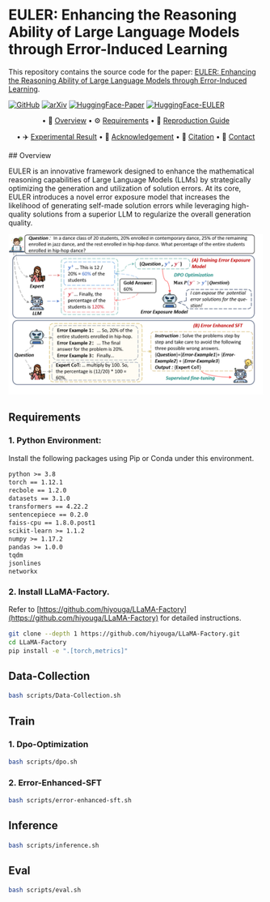 # EULER: Enhancing the Reasoning Ability of Large Language Models through Error-Induced Learning

This repository contains the source code for the paper: [EULER: Enhancing the Reasoning Ability of Large Language Models through Error-Induced Learning]().

[![GitHub](https://img.shields.io/badge/GitHub-EULER-black?logo=github)](https://github.com/NEUIR/EULER/edit/main/README.md)
[![arXiv](https://img.shields.io/badge/arXiv-anonymous-B31B1B?logo=arxiv&logoColor=white)](https://arxiv.org/pdf/xxxx.xxxxx)
[![HuggingFace-Paper](https://img.shields.io/badge/HuggingFace-anonymous-yellow?logo=huggingface)](https://huggingface.co/papers/xxxx.xxxxx)
[![HuggingFace-EULER](https://img.shields.io/badge/HuggingFace-EULER-yellowgreen)](https://huggingface.co/qizheyanger/EULER)

<div align="center">
<p align="center" dir="auto">

• 🎯 [Overview](#overview) 
• ⚙️ [Requirements](#requirements)
• 🔧 [Reproduction Guide](#reproduction-guide)
</p>
<p align="center" dir="auto">

• ✈️ [Experimental Result](#experimental-result) 
• 📃 [Acknowledgement](#acknowledgement) 
• 📝 [Citation](#citation)
• 📨 [Contact](#contact)
</p>
</div>
## Overview

EULER is an innovative framework designed to enhance the mathematical reasoning capabilities of Large Language Models (LLMs) by strategically optimizing the generation and utilization of solution errors. At its core, EULER introduces a novel error exposure model that increases the likelihood of generating self-made solution errors while leveraging high-quality solutions from a superior LLM to regularize the overall generation quality.

![](figs/图片1.png)

## Requirements

### 1. Python Environment:

Install the following packages using Pip or Conda under this environment.

```
python >= 3.8
torch == 1.12.1
recbole == 1.2.0
datasets == 3.1.0
transformers == 4.22.2
sentencepiece == 0.2.0
faiss-cpu == 1.8.0.post1
scikit-learn >= 1.1.2
numpy >= 1.17.2
pandas >= 1.0.0
tqdm
jsonlines
networkx
```
### 2. Install LLaMA-Factory.
Refer to [https://github.com/hiyouga/LLaMA-Factory](https://github.com/hiyouga/LLaMA-Factory) for detailed instructions.

```bash
git clone --depth 1 https://github.com/hiyouga/LLaMA-Factory.git
cd LLaMA-Factory
pip install -e ".[torch,metrics]"
```

## Data-Collection

```bash
bash scripts/Data-Collection.sh 
```

## Train

### 1. Dpo-Optimization

```bash
bash scripts/dpo.sh
```

### 2. Error-Enhanced-SFT

```bash
bash scripts/error-enhanced-sft.sh 
```

## Inference

```bash
bash scripts/inference.sh 
```

## Eval
```bash
bash scripts/eval.sh 
```
